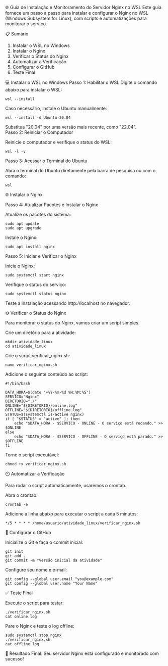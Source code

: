 🌐 Guia de Instalação e Monitoramento do Servidor Nginx no WSL
Este guia fornece um passo a passo para instalar e configurar o Nginx no WSL (Windows Subsystem for Linux), com scripts e automatizações para monitorar o serviço.

📋 Sumário
1. Instalar o WSL no Windows
2. Instalar o Nginx
3. Verificar o Status do Nginx
4. Automatizar a Verificação
5. Configurar o GitHub
6. Teste Final

💻 Instalar o WSL no Windows
Passo 1: Habilitar o WSL
    Digite o comando abaixo para instalar o WSL:
    
    wsl --install

Caso necessário, instale o Ubuntu manualmente:


    wsl --install -d Ubuntu-20.04

Substitua "20.04" por uma versão mais recente, como "22.04".  
Passo 2: Reiniciar o Computador

Reinicie o computador e verifique o status do WSL:

    
    wsl -l -v
    
Passo 3: Acessar o Terminal do Ubuntu

Abra o terminal do Ubuntu diretamente pela barra de pesquisa ou com o comando:


    wsl
🌐 Instalar o Nginx

Passo 4: Atualizar Pacotes e Instalar o Nginx

Atualize os pacotes do sistema:

    sudo apt update
    sudo apt upgrade

Instale o Nginx:
    
    sudo apt install nginx

Passo 5: Iniciar e Verificar o Nginx

Inicie o Nginx:

    sudo systemctl start nginx

Verifique o status do serviço:
    
    sudo systemctl status nginx

Teste a instalação acessando http://localhost no navegador.

⚙️ Verificar o Status do Nginx

Para monitorar o status do Nginx, vamos criar um script simples.

Crie um diretório para a atividade:

    mkdir atividade_linux
    cd atividade_linux

Crie o script verificar_nginx.sh:

    nano verificar_nginx.sh

Adicione o seguinte conteúdo ao script:

    #!/bin/bash

    DATA_HORA=$(date '+%Y-%m-%d %H:%M:%S')
    SERVICO="Nginx"
    DIRETORIO="./"
    ONLINE="${DIRETORIO}/online.log"
    OFFLINE="${DIRETORIO}/offline.log"
    STATUS=$(systemctl is-active nginx)
    if [ "$STATUS" = "active" ]; then
        echo "$DATA_HORA - $SERVICO - ONLINE - O serviço está rodando." >> $ONLINE
    else
        echo "$DATA_HORA - $SERVICO - OFFLINE - O serviço está parado." >> $OFFLINE
    fi

Torne o script executável:

    chmod +x verificar_nginx.sh

⏲️ Automatizar a Verificação

Para rodar o script automaticamente, usaremos o crontab.

Abra o crontab:

    crontab -e

Adicione a linha abaixo para executar o script a cada 5 minutos:

    */5 * * * * /home/usuario/atividade_linux/verificar_nginx.sh

🔗 Configurar o GitHub

Inicialize o Git e faça o commit inicial:


    git init
    git add .
    git commit -m "Versão inicial da atividade"

Configure seu nome e e-mail:

    git config --global user.email "you@example.com"
    git config --global user.name "Your Name"

✅ Teste Final

Execute o script para testar:

    ./verificar_nginx.sh
    cat online.log

Pare o Nginx e teste o log offline:

    sudo systemctl stop nginx
    ./verificar_nginx.sh
    cat offline.log

🎉 Resultado Final: Seu servidor Nginx está configurado e monitorado com sucesso!



